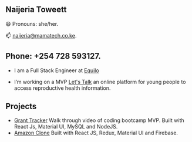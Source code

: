 ## Naijeria Toweett 
😄  Pronouns: she/her.

📫  naijeria@mamatech.co.ke.

Phone:  +254 728 593127.
---
-   I am a Full Stack Engineer at [Equilo](https://www.equilo.io/) 

-   I’m working on a MVP [Let's Talk](https://github.com/nashthecoder/letstalk_w) an online platform for young people to access reproductive health information. 

## Projects 

 - [Grant Tracker](https://www.youtube.com/watch?v=xk2gf_8qUTE) Walk through video of coding bootcamp MVP. Built with React Js, Material UI, MySQL and NodeJS.
 - [Amazon Clone](https://my-amazon-clone-ke.netlify.app) Built with React JS, Redux, Material UI and Firebase. 







